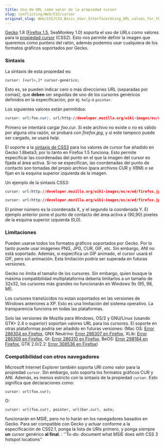 ```yaml
---
title: Uso de URL como valor de la propiedad cursor
slug: conflicting/Web/CSS/cursor
original_slug: Web/CSS/CSS_Basic_User_Interface/Using_URL_values_for_the_cursor_property
---
```


[Gecko](/es/Gecko) 1.8 ([Firefox 1.5](/es/Firefox_1.5_para_Desarrolladores), SeaMonkey 1.0) soporta el uso de URLs como valores para la [propiedad cursor](http://www.sidar.org/recur/desdi/traduc/es/css/ui.html#propdef-cursor) (CSS2). Esto nos permite definir la imagen que queremos como puntero del ratón, además podemos usar cualquiera de los formatos gráficos soportados por Gecko.

### Sintaxis

La sintaxis de esta propiedad es:

```
cursor: [<url>,]* cursor-genérico;
```

Esto es, se pueden indicar cero o más direcciones URL (separadas por comas), que **deben** ser seguidas de uno de los cursores genéricos definidos en la especificación, por ej. `help` o `pointer`.

Los siguientes valores están permitidos:

```css
cursor: url(foo.cur), url(http://developer.mozilla.org/wiki-images/es/e/ed/firefox.jpg), help;
```

Primero se intentará cargar _foo.cur_. Si este archivo no existe o no es válido por alguna otra razón, se probará con _firefox.jpg_, y si este tampoco puede ser cargado, se usará _help_.

El soporte a la [sintaxis de CSS3](https://www.w3.org/TR/css3-ui/#cursor) para los valores de cursor fue añadido en Gecko 1.8beta3; por lo tanto en Firefox 1.5 funciona. Esto permite especificar las coordenadas del punto en el que la imagen del cursor es fijada al área activa. Si no se especifican, las coordenadas del punto de contacto son tomadas del propio archivo (para archivos CUR y XBM) o se fijan en la esquina superior izquierda de la imagen.

Un ejemplo de la sintaxis CSS3:

```css
cursor: url(http://developer.mozilla.org/wiki-images/es/e/ed/firefox.jpg), auto;

cursor: url(http://developer.mozilla.org/wiki-images/es/e/ed/firefox.jpg) 90 90, auto;
```

El primer número es la coordenada X, y el segundo la coordenada Y. El ejemplo anterior pone el punto de contacto del área activa a (90,90) píxeles de la esquina superior izquierda (0,0).

### Limitaciones

Pueden usarse todos los formatos gráficos soportados por Gecko. Por lo tanto puede usar imágenes PNG, JPG, CUR, GIF, etc. Sin embargo, ANI no está soportado. Además, si especifica un GIF animado, el cursor usará el GIF, pero sin animación. Esta limitación podría ser superada en futuras versiones.

Gecko no limita el tamaño de los cursores. Sin embargo, quien busque la máxima compatibilidad multiplataforma debería limitarlos a un tamaño de 32x32, los cursores más grandes no funcionarán en Windows 9x (95, 98, MÍ).

Los cursores translúcidos no estan soportados en las versiones de Windows anteriores a XP. Esto es una limitación del sistema operativo. La transparencia funciona en todas las plataformas.

Solo las versiones de Mozilla para Windows, OS/2 y GNU/Linux (usando GTK+ 2.4 o superior) soportan valores URL para los cursores. El soporte en otras plataformas podría ser añadido en futuras versiones: (Mac OS: [Error 286304 en Firefox](https://bugzil.la/286304), QNX Neutrino: [Error 286307 en Firefox](https://bugzil.la/286307), XLib: [Error 286309 en Firefox](https://bugzil.la/286309), Qt: [Error 286310 en Firefox](https://bugzil.la/286310), BeOS: [Error 298184 en Firefox](https://bugzil.la/298184), GTK 2.0/2.2: [Error 308536 en Firefox](https://bugzil.la/308536))

### Compatibilidad con otros navegadores

Microsoft Internet Explorer también soporta URI como valor para la propiedad `cursor`. Sin embargo, solo soporta los formatos gráficos CUR y ANI. Además, es menos estricto con la sintaxis de la propiedad `cursor`. Esto significa que declaraciones como:

```
cursor: url(foo.cur);
```

O:

```
cursor: url(foo.cur), pointer, url(bar.cur), auto;
```

funcionarán en MSIE, pero no lo harán en los navegadores basados en Gecko. Para ser compatible con Gecko y actuar conforme a la especificación de CSS2.1, ponga la lista de URIs primero, y ponga siempre **un** cursor genérico **al final**. : ''To-do: document what MSIE does with CSS 3 hotspot locations''
